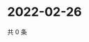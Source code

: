 # 2022-02-26

共 0 条

<!-- BEGIN WEIBO -->
<!-- 最后更新时间 Sat Feb 26 2022 10:33:48 GMT+0800 (China Standard Time) -->

<!-- END WEIBO -->
